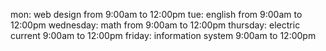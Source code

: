 mon: web design from 9:00am to 12:00pm 
tue: english from 9:00am to 12:00pm 
wednesday: math from 9:00am to 12:00pm 
thursday: electric current 9:00am to 12:00pm 
friday: information system 9:00am to 12:00pm
